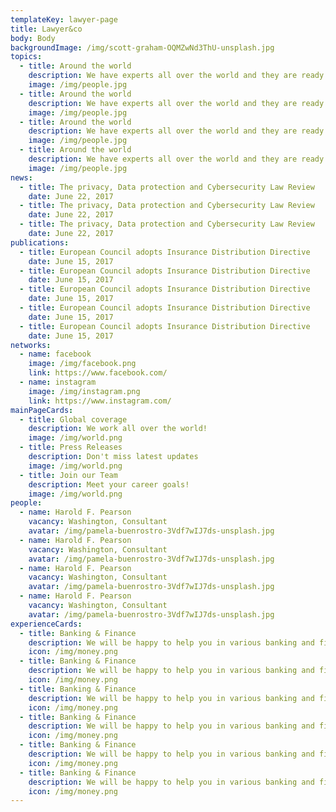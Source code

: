 ```yaml
---
templateKey: lawyer-page
title: Lawyer&co
body: Body
backgroundImage: /img/scott-graham-OQMZwNd3ThU-unsplash.jpg
topics:
  - title: Around the world
    description: We have experts all over the world and they are ready to help you anytime and anywhere
    image: /img/people.jpg
  - title: Around the world
    description: We have experts all over the world and they are ready to help you anytime and anywhere
    image: /img/people.jpg
  - title: Around the world
    description: We have experts all over the world and they are ready to help you anytime and anywhere
    image: /img/people.jpg
  - title: Around the world
    description: We have experts all over the world and they are ready to help you anytime and anywhere
    image: /img/people.jpg
news:
  - title: The privacy, Data protection and Cybersecurity Law Review
    date: June 22, 2017
  - title: The privacy, Data protection and Cybersecurity Law Review
    date: June 22, 2017
  - title: The privacy, Data protection and Cybersecurity Law Review
    date: June 22, 2017
publications:
  - title: European Council adopts Insurance Distribution Directive
    date: June 15, 2017
  - title: European Council adopts Insurance Distribution Directive
    date: June 15, 2017
  - title: European Council adopts Insurance Distribution Directive
    date: June 15, 2017
  - title: European Council adopts Insurance Distribution Directive
    date: June 15, 2017
  - title: European Council adopts Insurance Distribution Directive
    date: June 15, 2017
networks:
  - name: facebook
    image: /img/facebook.png
    link: https://www.facebook.com/
  - name: instagram
    image: /img/instagram.png
    link: https://www.instagram.com/
mainPageCards: 
  - title: Global coverage
    description: We work all over the world!
    image: /img/world.png
  - title: Press Releases
    description: Don't miss latest updates
    image: /img/world.png
  - title: Join our Team
    description: Meet your career goals!
    image: /img/world.png
people:
  - name: Harold F. Pearson
    vacancy: Washington, Consultant
    avatar: /img/pamela-buenrostro-3Vdf7wIJ7ds-unsplash.jpg
  - name: Harold F. Pearson
    vacancy: Washington, Consultant
    avatar: /img/pamela-buenrostro-3Vdf7wIJ7ds-unsplash.jpg
  - name: Harold F. Pearson
    vacancy: Washington, Consultant
    avatar: /img/pamela-buenrostro-3Vdf7wIJ7ds-unsplash.jpg
  - name: Harold F. Pearson
    vacancy: Washington, Consultant
    avatar: /img/pamela-buenrostro-3Vdf7wIJ7ds-unsplash.jpg
experienceCards: 
  - title: Banking & Finance
    description: We will be happy to help you in various banking and finance issues with legal assistance and advice.
    icon: /img/money.png
  - title: Banking & Finance
    description: We will be happy to help you in various banking and finance issues with legal assistance and advice.
    icon: /img/money.png
  - title: Banking & Finance
    description: We will be happy to help you in various banking and finance issues with legal assistance and advice.
    icon: /img/money.png
  - title: Banking & Finance
    description: We will be happy to help you in various banking and finance issues with legal assistance and advice.
    icon: /img/money.png
  - title: Banking & Finance
    description: We will be happy to help you in various banking and finance issues with legal assistance and advice.
    icon: /img/money.png
  - title: Banking & Finance
    description: We will be happy to help you in various banking and finance issues with legal assistance and advice.
    icon: /img/money.png
---
```


